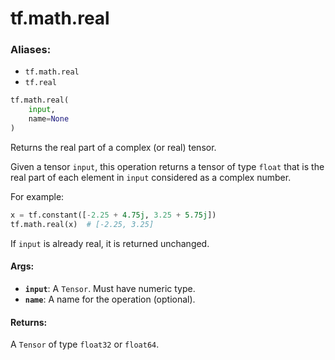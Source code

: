 <div itemscope itemtype="http://developers.google.com/ReferenceObject">
<meta itemprop="name" content="tf.math.real" />
<meta itemprop="path" content="Stable" />
</div>

# tf.math.real

### Aliases:

* `tf.math.real`
* `tf.real`

``` python
tf.math.real(
    input,
    name=None
)
```

Returns the real part of a complex (or real) tensor.

Given a tensor `input`, this operation returns a tensor of type `float` that
is the real part of each element in `input` considered as a complex number.

For example:

```python
x = tf.constant([-2.25 + 4.75j, 3.25 + 5.75j])
tf.math.real(x)  # [-2.25, 3.25]
```

If `input` is already real, it is returned unchanged.

#### Args:

* <b>`input`</b>: A `Tensor`. Must have numeric type.
* <b>`name`</b>: A name for the operation (optional).


#### Returns:

A `Tensor` of type `float32` or `float64`.
